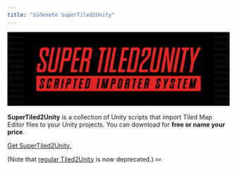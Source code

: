 ```yaml
---
title: "Sidenote SuperTiled2Unity"
---
```

<a href="supertiled2unity.html">
<img src="assets/images/st2u-bar.png" alt="SuperTiled2Unity" class="u-full-width"/>
</a>

**SuperTiled2Unity** is a collection of Unity scripts that import Tiled Map Editor files to your Unity projects. You can download for **free or name your price**.

[Get SuperTiled2Unity.](supertiled2unity.html)

(Note that [regular Tiled2Unity](tiled2unity.html) is now deprecated.) :zzz: